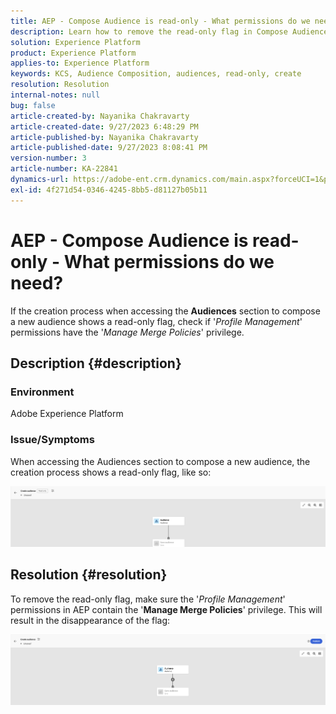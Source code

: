```yaml
---
title: AEP - Compose Audience is read-only - What permissions do we need?
description: Learn how to remove the read-only flag in Compose Audience in AEP. Permissions should include 'Manage Merge Policies' privilege.
solution: Experience Platform
product: Experience Platform
applies-to: Experience Platform
keywords: KCS, Audience Composition, audiences, read-only, create
resolution: Resolution
internal-notes: null
bug: false
article-created-by: Nayanika Chakravarty
article-created-date: 9/27/2023 6:48:29 PM
article-published-by: Nayanika Chakravarty
article-published-date: 9/27/2023 8:08:41 PM
version-number: 3
article-number: KA-22841
dynamics-url: https://adobe-ent.crm.dynamics.com/main.aspx?forceUCI=1&pagetype=entityrecord&etn=knowledgearticle&id=c11bf86f-665d-ee11-be6f-6045bd006149
exl-id: 4f271d54-0346-4245-8bb5-d81127b05b11
---
```

# AEP - Compose Audience is read-only - What permissions do we need?


If the creation process when accessing the <b>Audiences</b> section to compose a new audience shows a read-only flag, check if '*Profile Management*' permissions have the '*Manage Merge Policies*' privilege.

## Description {#description}


### Environment

Adobe Experience Platform

### Issue/Symptoms

When accessing the Audiences section to compose a new audience, the creation process shows a read-only flag, like so:

![](assets/___c21bf86f-665d-ee11-be6f-6045bd006149___.png)


## Resolution {#resolution}


To remove the read-only flag, make sure the '*Profile Management*' permissions in AEP contain the '<b>Manage Merge Policies</b>' privilege. This will result in the disappearance of the flag:

![](assets/833c8ec9-ec56-ee11-be6f-6045bd0065f9.png)
